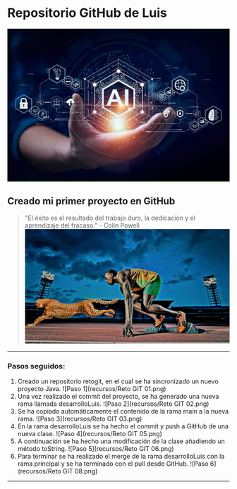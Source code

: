 # Repositorio GitHub de Luis
![Imagen de Portada](recursos/ramas_ia.jpg) 

## Creado mi primer proyecto en GitHub
>"El éxito es el resultado del trabajo duro, la dedicación y el aprendizaje del fracaso." - Colin Powell
![Imagen de motivación](recursos/Bolt.png)

___
### Pasos seguidos:
1. Creado un repositorio retogit, en el cual se ha sincronizado un nuevo proyecto Java.
![Paso 1](recursos/Reto GIT 01.png)
2. Una vez realizado el commit del proyecto, se ha generado una nueva rama llamada desarrolloLuis.
![Paso 2](recursos/Reto GIT 02.png)
3. Se ha copiado automáticamente el contenido de la rama main a la nueva rama.
![Paso 3](recursos/Reto GIT 03.png)
4. En la rama desarrolloLuis se ha hecho el commit y push a GitHub de una nueva clase.
![Paso 4](recursos/Reto GIT 05.png)
5. A continuación se ha hecho una modificación de la clase añadiendo un método toString.
![Paso 5](recursos/Reto GIT 06.png)
6. Para terminar se ha realizado el merge de la rama desarrolloLuis con la rama principal y se ha terminado con el pull desde GitHub.
![Paso 6](recursos/Reto GIT 08.png)
___
